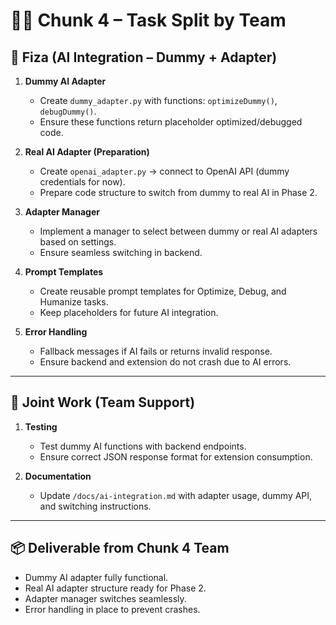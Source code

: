 # 👩‍💻 Chunk 4 – Task Split by Team

## 🔹 Fiza (AI Integration – Dummy + Adapter)

1. **Dummy AI Adapter**

   * Create `dummy_adapter.py` with functions: `optimizeDummy()`, `debugDummy()`.
   * Ensure these functions return placeholder optimized/debugged code.

2. **Real AI Adapter (Preparation)**

   * Create `openai_adapter.py` → connect to OpenAI API (dummy credentials for now).
   * Prepare code structure to switch from dummy to real AI in Phase 2.

3. **Adapter Manager**

   * Implement a manager to select between dummy or real AI adapters based on settings.
   * Ensure seamless switching in backend.

4. **Prompt Templates**

   * Create reusable prompt templates for Optimize, Debug, and Humanize tasks.
   * Keep placeholders for future AI integration.

5. **Error Handling**

   * Fallback messages if AI fails or returns invalid response.
   * Ensure backend and extension do not crash due to AI errors.

---

## 🔹 Joint Work (Team Support)

1. **Testing**

   * Test dummy AI functions with backend endpoints.
   * Ensure correct JSON response format for extension consumption.

2. **Documentation**

   * Update `/docs/ai-integration.md` with adapter usage, dummy API, and switching instructions.

---

## 📦 Deliverable from Chunk 4 Team

* Dummy AI adapter fully functional.
* Real AI adapter structure ready for Phase 2.
* Adapter manager switches seamlessly.
* Error handling in place to prevent crashes.
